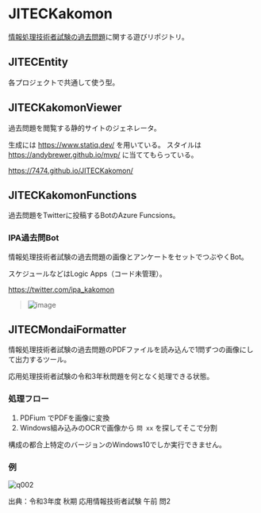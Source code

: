 # JITECKakomon

[情報処理技術者試験の過去問題](https://www.jitec.ipa.go.jp/1_04hanni_sukiru/_index_mondai.html)に関する遊びリポジトリ。

## JITECEntity

各プロジェクトで共通して使う型。

## JITECKakomonViewer

過去問題を閲覧する静的サイトのジェネレータ。

生成には https://www.statiq.dev/ を用いている。
スタイルは https://andybrewer.github.io/mvp/ に当ててもらっている。

https://7474.github.io/JITECKakomon/


## JITECKakomonFunctions

過去問題をTwitterに投稿するBotのAzure Funcsions。

### IPA過去問Bot

情報処理技術者試験の過去問題の画像とアンケートをセットでつぶやくBot。

スケジュールなどはLogic Apps（コード未管理）。

https://twitter.com/ipa_kakomon

> ![image](https://user-images.githubusercontent.com/4744735/162548806-8142e216-dbe3-4f2e-bb44-1b1a78d12bd0.png)


## JITECMondaiFormatter

情報処理技術者試験の過去問題のPDFファイルを読み込んで1問ずつの画像にして出力するツール。

応用処理技術者試験の令和3年秋問題を何となく処理できる状態。

### 処理フロー

1. PDFium でPDFを画像に変換
2. Windows組み込みのOCRで画像から `問 xx` を探してそこで分割

構成の都合上特定のバージョンのWindows10でしか実行できません。


### 例

![q002](https://user-images.githubusercontent.com/4744735/155316832-9d7f3e42-bf1c-40c2-8257-601f10005074.png)

出典：令和3年度 秋期 応用情報技術者試験 午前 問2
